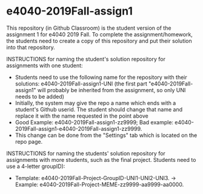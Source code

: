 # e4040-2019Fall-assign1
This repository (in Github Classroom) is the student version of the assignment 1 for e4040 2019 Fall.
To complete the assignment/homework, the students need to create a copy of this repository and put their solution into that repository.

INSTRUCTIONS for naming the student's solution repository for assignments with one student:
* Students need to use the following name for the repository with their solutions: e4040-2019Fall-assign1-UNI (the first part "e4040-2019Fall-assign1" will probably be inherited from the assignment, so only UNI needs to be added) 
* Initially, the system may give the repo a name which ends with a  student's Github userid. The student should change that name and replace it with the name requested in the point above
* Good Example: e4040-2019Fall-assign1-zz9999;   Bad example: e4040-2019Fall-assign1-e4040-2019Fall-assign1-zz9999.
* This change can be done from the "Settings" tab which is located on the repo page.

INSTRUCTIONS for naming the students' solution repository for assignments with more students, such as the final project. Students need to use a 4-letter groupID): 
* Template: e4040-2019Fall-Project-GroupID-UNI1-UNI2-UNI3. -> Example: e4040-2019Fall-Project-MEME-zz9999-aa9999-aa0000.

